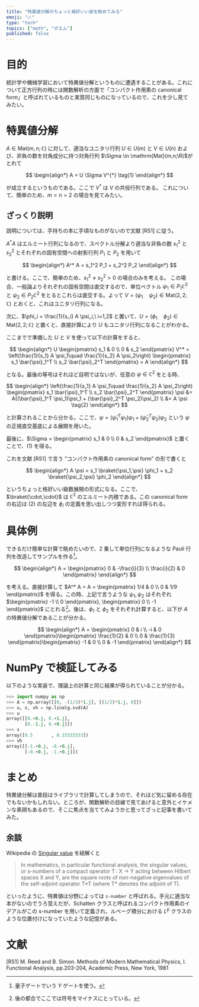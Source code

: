 ```yaml
---
title: "特異値分解のちょっと格好いい姿を眺めてみる"
emoji: "📈"
type: "tech"
topics: ["math", "ポエム"]
published: false
---
```


# 目的

統計学や機械学習において特異値分解というものに遭遇することがある。これについて正方行列の時には関数解析の方面で「コンパクト作用素の canonical form」と呼ばれているものと実質同じものになっているので、これを少し見てみたい。

# 特異値分解

$A \in \mathrm{Mat}(m,n; \mathbb{C})$ に対して、適当なユニタリ行列 $U \in U(m)$ と $V \in U(n)$ および、非負の数を対角成分に持つ対角行列 $\Sigma \in \mathrm{Mat}(m,n;\R)$がとれて

$$
\begin{align*}
A = U \Sigma V^{*}
\tag{1}
\end{align*}
$$

が成立するというものである。ここで $V^*$ は $V$ の共役行列である。
これについて、簡単のため、$m=n=2$ の場合を見てみたい。

## ざっくり説明

説明については、手持ちの本に手頃なものがないので文献 [RS1] に従う。

$A^* A$ はエルミート行列になるので、スペクトル分解より適当な非負の数 $s_1^2$ と $s_2^2$ とそれぞれの固有空間への射影行列 $P_1$ と $P_2$ を用いて

$$
\begin{align*}
A^* A = s_1^2 P_1 + s_2^2 P_2
\end{align*}
$$

と書ける。ここで、簡単のため、$s_1^2 \neq s_2^2 > 0$ の場合のみを考える。
この場合、一般論よりそれぞれの固有空間は直交するので、単位ベクトル $\psi_1 \in P_1 \mathbb{C}^2$ と $\psi_2 \in P_2 \mathbb{C}^2$ をとるとこれらは直交する。よって $V = (\psi_1\quad \psi_2) \in \mathrm{Mat}(2,2;\mathbb{C})$ とおくと、これはユニタリ行列になる。

次に、$\phi_i = \frac{1}{s_i} A \psi_i,\ i=1,2$ と置いて、$U = (\phi_1\quad \phi_2) \in \mathrm{Mat}(2,2;\mathbb{C})$ と置くと、直接計算により $U$ もユニタリ行列になることがわかる。

ここまでで準備した $U$ と $V$ を使って以下の計算をすると、

$$
\begin{align*}
U \begin{pmatrix}
s_1 & 0 \\
0 & s_2
\end{pmatrix} V^* = \left(\frac{1}{s_1} A \psi_1\quad \frac{1}{s_2} A \psi_2\right) \begin{pmatrix}
s_1 \bar{\psi}_1^T \\
s_2 \bar{\psi}_2^T
\end{pmatrix} = A
\end{align*}
$$

となる。最後の等号はそれほど自明ではないが、任意の $\psi \in \mathbb{C}^2$ をとる時、

$$
\begin{align*}
\left(\frac{1}{s_1} A \psi_1\quad \frac{1}{s_2} A \psi_2\right) \begin{pmatrix}
s_1 \bar{\psi}_1^T \\
s_2 \bar{\psi}_2^T
\end{pmatrix} \psi &= A((\bar{\psi}_1^T \psi_1)\psi_1 + (\bar{\psi}_2^T \psi_2)\psi_2) \\
&= A \psi
\tag{2}
\end{align*}
$$

と計算されることから分かる。ここで、$\psi = (\bar{\psi}_1^T \psi_1)\psi_1 + (\bar{\psi}_2^T \psi_2)\psi_2$ という $\psi$ の正規直交基底による展開を用いた。

最後に、$\Sigma = \begin{pmatrix} s_1 & 0 \\ 0 & s_2 \end{pmatrix}$ と置くことで、(1) を得る。

これを文献 [RS1] で言う “コンパクト作用素の canonical form” の形で書くと

$$
\begin{align*}
A \psi = s_1 \braket{\psi_1,\psi} \phi_1 + s_2 \braket{\psi_2,\psi} \phi_2
\end{align*}
$$

というちょっと格好いい級数展開の形式になる。ここで、$\braket{\cdot,\cdot}$ は $\mathbb{C}^2$ のエルミート内積である。この canonical form の右辺は (2) の左辺を $\phi_i$ の定義を思い出しつつ変形すれば得られる。

# 具体例

できるだけ簡単な計算で眺めたいので、2 乗して単位行列になるような Pauli 行列を改造してサンプルを作る[^1]。

[^1]: 量子ゲートでいう $Y$ ゲートを使う。

$$
\begin{align*}
A = \begin{pmatrix}
0 & -\frac{i}{3} \\
\frac{i}{2} & 0
\end{pmatrix}
\end{align*}
$$

を考える。直接計算して $A^* A = A = \begin{pmatrix} 1/4 & 0 \\ 0 & 1/9 \end{pmatrix}$ を得る。この時、上記で言うような $\psi_1, \psi_2$ はそれぞれ $\begin{pmatrix} -1 \\ 0 \end{pmatrix}, \begin{pmatrix} 0 \\ -1 \end{pmatrix}$ にとれる[^2]。後は、$\phi_1$ と $\phi_2$ をそれぞれ計算すると、以下が $A$ の特異値分解であることが分かる。

[^2]: 後の都合でここでは符号をマイナスにとっている。

$$
\begin{align*}
A = \begin{pmatrix}
0 & i \\
-i & 0
\end{pmatrix}\begin{pmatrix}
\frac{1}{2} & 0 \\
0 & \frac{1}{3}
\end{pmatrix}\begin{pmatrix}
-1 & 0 \\
0 & -1
\end{pmatrix}
\end{align*}
$$

# NumPy で検証してみる

以下のような実装で、理論上の計算と同じ結果が得られていることが分かる。

```python
>>> import numpy as np
>>> A = np.array([[0, -(1/3)*1.j], [(1/2)*1.j, 0]])
>>> u, s, vh = np.linalg.svd(A)
>>> u
array([[0.+0.j, 0.+1.j],
       [0.-1.j, 0.+0.j]])
>>> s
array([0.5       , 0.33333333])
>>> vh
array([[-1.+0.j, -0.+0.j],
       [-0.+0.j, -1.+0.j]])
```

# まとめ

特異値分解は普段はライブラリで計算してしまうので、それほど気に留める存在でもないかもしれない。ところが、関数解析の目線で見てあげると意外とイケメンな素顔もあるので、そこに焦点を当ててみようかと思ってざっと記事を書いてみた。

## 余談

Wikipedia の [Singular value](https://en.wikipedia.org/wiki/Singular_value) を紐解くと

> In mathematics, in particular functional analysis, the singular values, or s-numbers of a compact operator T : X → Y acting between Hilbert spaces X and Y, are the square roots of non-negative eigenvalues of the self-adjoint operator T\*T (where T\* denotes the adjoint of T).

といったように、特異値は分野によっては `s-number` と呼ばれる。手元に適当な本がないのでうろ覚えだが、Schatten クラスと呼ばれるコンパクト作用素のイデアルがこの s-number を用いて定義され、ルベーグ積分における $L^p$ クラスのような位置付けになっていたような記憶がある。

# 文献

[RS1] M. Reed and B. Simon. Methods of Modern Mathematical Physics, I. Functional Analysis, pp.203-204, Academic Press, New York, 1981
